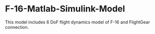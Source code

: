 # F-16-Matlab-Simulink-Model
This model includes 6 DoF flight dynamics model of F-16 and FlightGear connection.
